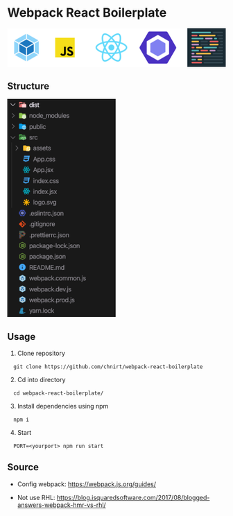 # Webpack React Boilerplate

<img src="src/assets/images/project-logo.png" alt="Node.js Best Practices">

## Structure

<img src="src/assets/images/structure.png" alt="Node.js Best Practices" width="250"/>

## Usage

1. Clone repository

```
  git clone https://github.com/chnirt/webpack-react-boilerplate
```

2. Cd into directory

```
  cd webpack-react-boilerplate/
```

3. Install dependencies using npm

```
  npm i
```

4. Start

```
  PORT=<yourport> npm run start
```

## Source
- Config webpack: https://webpack.js.org/guides/

- Not use RHL: https://blog.isquaredsoftware.com/2017/08/blogged-answers-webpack-hmr-vs-rhl/
